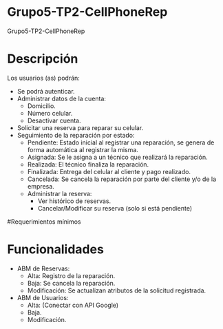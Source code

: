 # Grupo5-TP2-CellPhoneRep
Grupo5-TP2-CellPhoneRep

# Descripción
Los usuarios (as) podrán:
  - Se podrá autenticar.
  - Administrar  datos de la cuenta:
    - Domicilio.
    - Número celular.
    - Desactivar cuenta.
  - Solicitar una reserva para reparar su celular.
  - Seguimiento de la reparación por estado:
    - Pendiente: Estado inicial al registrar una reparación, se genera de forma automática al registrar la misma. 
    - Asignada: Se le asigna a un técnico que realizará la reparación. 
    - Realizada: El técnico finaliza la reparación. 
    - Finalizada: Entrega del celular al cliente y pago realizado.
    - Cancelada: Se cancela la reparación por parte del cliente y/o de la empresa.
    - Administrar la reserva:
      - Ver histórico de reservas.
      - Cancelar/Modificar su reserva (solo si está pendiente)

#Requerimientos mínimos


# Funcionalidades
  - ABM de Reservas:
    - Alta: Registro de la reparación. 
    - Baja: Se cancela la reparación.
    - Modificación: Se actualizan atributos de la solicitud registrada. 
  - ABM de Usuarios:
    - Alta: (Conectar con API Google)
    - Baja.
    - Modificación.

